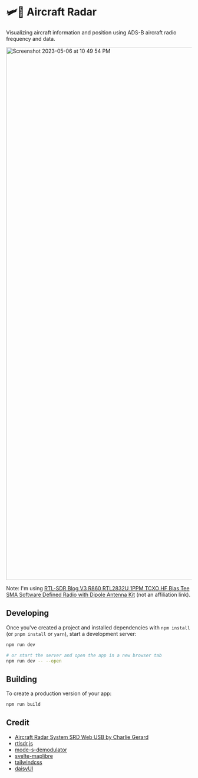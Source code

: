 # 🛩️📡 Aircraft Radar

Visualizing aircraft information and position using ADS-B aircraft radio frequency and data.

<img width="1440" alt="Screenshot 2023-05-06 at 10 49 54 PM" src="https://user-images.githubusercontent.com/96110/236660175-a3d8c157-acca-4e12-ab02-14c5a2ef3942.png">

Note: I'm using [RTL-SDR Blog V3 R860 RTL2832U 1PPM TCXO HF Bias Tee SMA Software Defined Radio with Dipole Antenna Kit](https://www.amazon.com/dp/B0BMKB3L47) (not an affiliation link).

## Developing

Once you've created a project and installed dependencies with `npm install` (or `pnpm install` or `yarn`), start a development server:

```bash
npm run dev

# or start the server and open the app in a new browser tab
npm run dev -- --open
```

## Building

To create a production version of your app:

```bash
npm run build
```

## Credit

* [Aircraft Radar System SRD Web USB by Charlie Gerard](https://charliegerard.dev/blog/aircraft-radar-system-rtl-sdr-web-usb/)
* [rtlsdr.js](https://github.com/sandeepmistry/rtlsdrjs)
* [mode-s-demodulator](https://github.com/watson/mode-s-demodulator)
* [svelte-maplibre](https://github.com/dimfeld/svelte-maplibre)
* [tailwindcss](https://tailwindcss.com/)
* [daisyUI](https://daisyui.com/)
